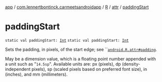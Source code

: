 [app](../../../index.md) / [com.lennertbontinck.carmeetsandroidapp](../../index.md) / [R](../index.md) / [attr](index.md) / [paddingStart](./padding-start.md)

# paddingStart

`static val paddingStart: `[`Int`](https://kotlinlang.org/api/latest/jvm/stdlib/kotlin/-int/index.html)
`static val paddingStart: `[`Int`](https://kotlinlang.org/api/latest/jvm/stdlib/kotlin/-int/index.html)

Sets the padding, in pixels, of the start edge; see ``[`android.R.attr#padding`](#).

May be a dimension value, which is a floating point number appended with a unit such as "`14.5sp`". Available units are: px (pixels), dp (density-independent pixels), sp (scaled pixels based on preferred font size), in (inches), and mm (millimeters).

